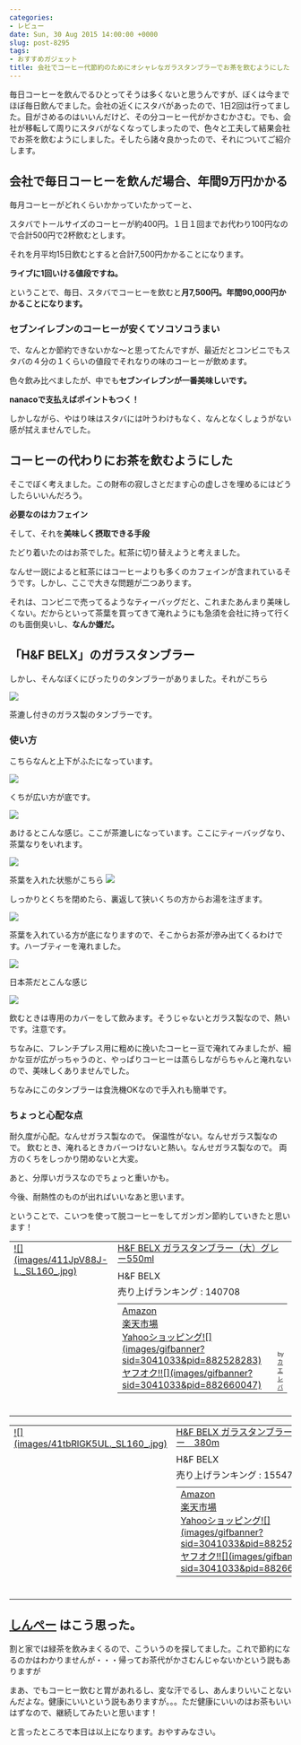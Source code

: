 ```yaml
---
categories:
- レビュー
date: Sun, 30 Aug 2015 14:00:00 +0000
slug: post-8295
tags:
- おすすめガジェット
title: 会社でコーヒー代節約のためにオシャレなガラスタンブラーでお茶を飲むようにした（H&F BELX）
---
```


毎日コーヒーを飲んでるひとってそうは多くないと思うんですが、ぼくは今までほぼ毎日飲んでました。会社の近くにスタバがあったので、1日2回は行ってました。目がさめるのはいいんだけど、その分コーヒー代がかさむかさむ。でも、会社が移転して周りにスタバがなくなってしまったので、色々と工夫して結果会社でお茶を飲むようにしました。そしたら諸々良かったので、それについてご紹介します。<!--more-->
<h2>会社で毎日コーヒーを飲んだ場合、年間9万円かかる</h2>
毎月コーヒーがどれくらいかかっていたかってーと、

スタバでトールサイズのコーヒーが約400円。１日１回までお代わり100円なので合計500円で2杯飲むとします。

それを月平均15日飲むとすると合計7,500円かかることになります。

<strong>ライブに1回いける値段ですね。</strong>

ということで、毎日、スタバでコーヒーを飲むと<strong>月7,500円。年間90,000円かかることになります。</strong>
<h3>セブンイレブンのコーヒーが安くてソコソコうまい</h3>
で、なんとか節約できないかな〜と思ってたんですが、最近だとコンビニでもスタバの４分の１くらいの値段でそれなりの味のコーヒーが飲めます。

色々飲み比べましたが、中でも<strong>セブンイレブンが一番美味しいです。</strong>

<strong>nanacoで支払えばポイントもつく！</strong>

しかしながら、やはり味はスタバには叶うわけもなく、なんとなくしょうがない感が拭えませんでした。
<h2>コーヒーの代わりにお茶を飲むようにした</h2>
そこでぼく考えました。この財布の寂しさとだます心の虚しさを埋めるにはどうしたらいいんだろう。

<strong>必要なのはカフェイン</strong>

そして、それを<strong>美味しく摂取できる手段</strong>

たどり着いたのはお茶でした。紅茶に切り替えようと考えました。

なんせ一説によると紅茶にはコーヒーよりも多くのカフェインが含まれているそうです。しかし、ここで大きな問題が二つあります。

それは、コンビニで売ってるようなティーバッグだと、これまたあんまり美味しくない。だからといって茶葉を買ってきて淹れようにも急須を会社に持って行くのも面倒臭いし、<strong>なんか嫌だ。</strong>
<h2>「H&amp;F BELX」のガラスタンブラー</h2>
しかし、そんなぼくにぴったりのタンブラーがありました。それがこちら

![](images/IIMG_8636.jpg)

茶漉し付きのガラス製のタンブラーです。
<h3>使い方</h3>
こちらなんと上下がふたになっています。

![](images/05985da2982644b31cd36d0b4be17490.jpg)

くちが広い方が底です。

![](images/IIMG_8639.jpg)

あけるとこんな感じ。ここが茶漉しになっています。ここにティーバッグなり、茶葉なりをいれます。

![](images/IIMG_8637.jpg)

茶葉を入れた状態がこちら
![](images/IIMG_8638.jpg)

しっかりとくちを閉めたら、裏返して狭いくちの方からお湯を注ぎます。

![](images/IIMG_8640.jpg)

茶葉を入れている方が底になりますので、そこからお茶が滲み出てくるわけです。ハーブティーを淹れました。

![](images/IIMG_8642.jpg)

日本茶だとこんな感じ

![](images/IIMG_8644.jpg)

飲むときは専用のカバーをして飲みます。そうじゃないとガラス製なので、熱いです。注意です。

ちなみに、フレンチプレス用に粗めに挽いたコーヒー豆で淹れてみましたが、細かな豆が広がっちゃうのと、やっぱりコーヒーは蒸らしながらちゃんと淹れないので、美味しくありませんでした。

ちなみにこのタンブラーは食洗機OKなので手入れも簡単です。
<h3>ちょっと心配な点</h3>
耐久度が心配。なんせガラス製なので。
保温性がない。なんせガラス製なので。
飲むとき、淹れるときカバーつけないと熱い。なんせガラス製なので。
両方のくちをしっかり閉めないと大変。

あと、分厚いガラスなのでちょっと重いかも。

今後、耐熱性のものが出ればいいなあと思います。

ということで、こいつを使って脱コーヒーをしてガンガン節約していきたと思います！
<table style="border: none;" border="0" cellpadding="5">
<tbody>
<tr>
<td style="border: none;" valign="top"><a href="http://www.amazon.co.jp/exec/obidos/ASIN/B00TCDD7SI/warawareotoko-22/ref=nosim/" target="_blank" rel="noopener">![](images/411JpV88J-L._SL160_.jpg)</a></td>
<td style="border: none; text-align: left;" valign="top">
<div class="kaerebalink-name" style="margin-bottom: 10px; line-height: 120%;"><a href="http://www.amazon.co.jp/exec/obidos/ASIN/B00TCDD7SI/warawareotoko-22/ref=nosim/" target="_blank" rel="noopener">H&amp;F BELX ガラスタンブラー（大）グレー550ml</a></div>
<div class="kaerebalink-detail" style="margin-bottom: 5px;">H&amp;F BELX</div>
<div class="kaerebalink-salesranking" style="margin-bottom: 5px;">売り上げランキング : 140708</div>
<table style="border: none; margin-top: 10px;">
<tbody>
<tr>
<td style="border: none; text-align: left;">
<div class="shoplinkamazon" style="margin-right: 5px;"><a href="http://www.amazon.co.jp/gp/search?keywords=%83K%83%89%83X%83%5E%83%93%83u%83%89%81%5B&amp;__mk_ja_JP=%83J%83%5E%83J%83i&amp;tag=warawareotoko-22" target="_blank" rel="noopener">Amazon</a></div>
<div class="shoplinkrakuten" style="margin-right: 5px;"><a href="http://hb.afl.rakuten.co.jp/hgc/0f6e221b.2eb9748a.0f6e221c.35cc1e84/?pc=http%3A%2F%2Fsearch.rakuten.co.jp%2Fsearch%2Fmall%2F%25E3%2582%25AC%25E3%2583%25A9%25E3%2582%25B9%25E3%2582%25BF%25E3%2583%25B3%25E3%2583%2596%25E3%2583%25A9%25E3%2583%25BC%2F-%2Ff.1-p.1-s.1-sf.0-st.A-v.2%3Fx%3D0%26scid%3Daf_ich_link_urltxt%26m%3Dhttp%3A%2F%2Fm.rakuten.co.jp%2F" target="_blank" rel="noopener">楽天市場</a></div>
<div class="shoplinkyahoo" style="margin-right: 5px;"><a href="http://ck.jp.ap.valuecommerce.com/servlet/referral?sid=3041033&amp;pid=882528283&amp;vc_url=http%3A%2F%2Fsearch.shopping.yahoo.co.jp%2Fsearch%3Fp%3D%25E3%2582%25AC%25E3%2583%25A9%25E3%2582%25B9%25E3%2582%25BF%25E3%2583%25B3%25E3%2583%2596%25E3%2583%25A9%25E3%2583%25BC" target="_blank" rel="noopener">Yahooショッピング![](images/gifbanner?sid=3041033&amp;pid=882528283)</a></div>
<div class="shoplinkyahooAuc" style="margin-right: 5px;"><a href="http://ck.jp.ap.valuecommerce.com/servlet/referral?sid=3041033&amp;pid=882660047&amp;vc_url=http%3A%2F%2Fauctions.search.yahoo.co.jp%2Fsearch%3Fvo%3D%26ve%3D%26auccat%3D0%26aucminprice%3D%26aucmaxprice%3D%26aucmin_bidorbuy_price%3D%26aucmax_bidorbuy_price%3D%26loc_cd%3D0%26abatch%3D0%26istatus%3D0%26filtered%3D1%26ei%3DUTF-8%26tab_ex%3Dcommerce%26va%3D%25E3%2582%25AC%25E3%2583%25A9%25E3%2582%25B9%25E3%2582%25BF%25E3%2583%25B3%25E3%2583%2596%25E3%2583%25A9%25E3%2583%25BC" target="_blank" rel="noopener">ヤフオク!![](images/gifbanner?sid=3041033&amp;pid=882660047)</a></div></td>
<td style="vertical-align: bottom; padding-left: 10px; font-size: x-small; border: none;">by <a href="http://kaereba.com" target="_blank" rel="nofollow noopener">カエレバ</a></td>
</tr>
</tbody>
</table>
&nbsp;</td>
</tr>
</tbody>
</table>
<table style="border: none;" border="0" cellpadding="5">
<tbody>
<tr>
<td style="border: none;" valign="top"><a href="http://www.amazon.co.jp/exec/obidos/ASIN/B00TCG5H0Q/warawareotoko-22/ref=nosim/" target="_blank" rel="noopener">![](images/41tbRlGK5UL._SL160_.jpg)</a></td>
<td style="border: none; text-align: left;" valign="top">
<div class="kaerebalink-name" style="margin-bottom: 10px; line-height: 120%;"><a href="http://www.amazon.co.jp/exec/obidos/ASIN/B00TCG5H0Q/warawareotoko-22/ref=nosim/" target="_blank" rel="noopener">H&amp;F BELX ガラスタンブラー（小）グレー　380m</a></div>
<div class="kaerebalink-detail" style="margin-bottom: 5px;">H&amp;F BELX</div>
<div class="kaerebalink-salesranking" style="margin-bottom: 5px;">売り上げランキング : 155478</div>
<table style="border: none; margin-top: 10px;">
<tbody>
<tr>
<td style="border: none; text-align: left;">
<div class="shoplinkamazon" style="margin-right: 5px;"><a href="http://www.amazon.co.jp/gp/search?keywords=%83K%83%89%83X%83%5E%83%93%83u%83%89%81%5B&amp;__mk_ja_JP=%83J%83%5E%83J%83i&amp;tag=warawareotoko-22" target="_blank" rel="noopener">Amazon</a></div>
<div class="shoplinkrakuten" style="margin-right: 5px;"><a href="http://hb.afl.rakuten.co.jp/hgc/0f6e221b.2eb9748a.0f6e221c.35cc1e84/?pc=http%3A%2F%2Fsearch.rakuten.co.jp%2Fsearch%2Fmall%2F%25E3%2582%25AC%25E3%2583%25A9%25E3%2582%25B9%25E3%2582%25BF%25E3%2583%25B3%25E3%2583%2596%25E3%2583%25A9%25E3%2583%25BC%2F-%2Ff.1-p.1-s.1-sf.0-st.A-v.2%3Fx%3D0%26scid%3Daf_ich_link_urltxt%26m%3Dhttp%3A%2F%2Fm.rakuten.co.jp%2F" target="_blank" rel="noopener">楽天市場</a></div>
<div class="shoplinkyahoo" style="margin-right: 5px;"><a href="http://ck.jp.ap.valuecommerce.com/servlet/referral?sid=3041033&amp;pid=882528283&amp;vc_url=http%3A%2F%2Fsearch.shopping.yahoo.co.jp%2Fsearch%3Fp%3D%25E3%2582%25AC%25E3%2583%25A9%25E3%2582%25B9%25E3%2582%25BF%25E3%2583%25B3%25E3%2583%2596%25E3%2583%25A9%25E3%2583%25BC" target="_blank" rel="noopener">Yahooショッピング![](images/gifbanner?sid=3041033&amp;pid=882528283)</a></div>
<div class="shoplinkyahooAuc" style="margin-right: 5px;"><a href="http://ck.jp.ap.valuecommerce.com/servlet/referral?sid=3041033&amp;pid=882660047&amp;vc_url=http%3A%2F%2Fauctions.search.yahoo.co.jp%2Fsearch%3Fvo%3D%26ve%3D%26auccat%3D0%26aucminprice%3D%26aucmaxprice%3D%26aucmin_bidorbuy_price%3D%26aucmax_bidorbuy_price%3D%26loc_cd%3D0%26abatch%3D0%26istatus%3D0%26filtered%3D1%26ei%3DUTF-8%26tab_ex%3Dcommerce%26va%3D%25E3%2582%25AC%25E3%2583%25A9%25E3%2582%25B9%25E3%2582%25BF%25E3%2583%25B3%25E3%2583%2596%25E3%2583%25A9%25E3%2583%25BC" target="_blank" rel="noopener">ヤフオク!![](images/gifbanner?sid=3041033&amp;pid=882660047)</a></div></td>
<td style="vertical-align: bottom; padding-left: 10px; font-size: x-small; border: none;">by <a href="http://kaereba.com" target="_blank" rel="nofollow noopener">カエレバ</a></td>
</tr>
</tbody>
</table>
&nbsp;</td>
</tr>
</tbody>
</table>
<h2><a href="https://twitter.com/s_s_p_y" target="_blank" rel="noopener">しんぺー</a> はこう思った。</h2>
割と家では緑茶を飲みまくるので、こういうのを探してました。これで節約になるのかはわかりませんが・・・帰ってお茶代がかさむんじゃないかという説もありますが

まあ、でもコーヒー飲むと胃があれるし、変な汗でるし、あんまりいいことないんだよな。健康にいいという説もありますが。。。ただ健康にいいのはお茶もいいはずなので、継続してみたいと思います！

と言ったところで本日は以上になります。おやすみなさい。